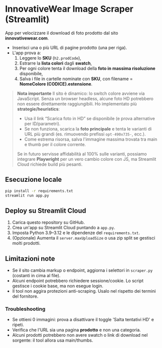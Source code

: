 # InnovativeWear Image Scraper (Streamlit)

App per velocizzare il download di foto prodotto dal sito **innovativewear.com**.
- Inserisci una o più URL di pagine prodotto (una per riga).
- L'app prova a:
  1) Leggere lo **SKU** (`h2.prodCode`),
  2) Estrarre la **lista colori** dagli **swatch**,
  3) Per ogni colore tenta il download della **foto in massima risoluzione** disponibile,
  4) Salva i file in cartelle nominate con **SKU**, con filename = **NomeColore (CODICE).estensione**.

> **Nota importante**
> Il sito è dinamico: lo switch colore avviene via JavaScript. Senza un browser headless, alcune foto HD potrebbero non essere direttamente raggiungibili.
> Ho implementato più **strategie/heuristics**:
> - Usa il link “Scarica foto in HD” se disponibile (e prova alternative per ID/parametri).
> - Se non funziona, scarica la **foto principale** e tenta le varianti di URL più grandi (es. rimuovendo prefissi `opt-490x735-`, ecc.).
> - Come estrema risorsa, salva l'immagine massima trovata tra main e thumb per il colore corrente.
>
> Se in futuro servisse affidabilità al 100% sulle varianti, possiamo integrare **Playwright** per un vero cambio colore con JS, ma Streamlit Cloud richiede build più pesanti.

## Esecuzione locale
```bash
pip install -r requirements.txt
streamlit run app.py
```

## Deploy su Streamlit Cloud
1. Carica questo repository su GitHub.
2. Crea un'app su Streamlit Cloud puntando a `app.py`.
3. Imposta Python 3.9–3.12 e le dipendenze del `requirements.txt`.
4. (Opzionale) Aumenta il `server.maxUploadSize` o usa zip split se gestisci molti prodotti.

## Limitazioni note
- Se il sito cambia markup o endpoint, aggiorna i selettori in `scraper.py` (costanti in cima al file).
- Alcuni endpoint potrebbero richiedere sessione/cookie. Lo script gestisce i cookie base, ma non esegue login.
- Il tool non aggira protezioni anti-scraping. Usalo nel rispetto dei termini del fornitore.


### Troubleshooting
- Se ottieni 0 immagini: prova a disattivare il toggle 'Salta tentativi HD' e ripeti.
- Verifica che l'URL sia una pagina **prodotto** e non una categoria.
- Alcuni prodotti potrebbero non avere swatch o link di download nel sorgente: il tool allora usa main/thumbs.
